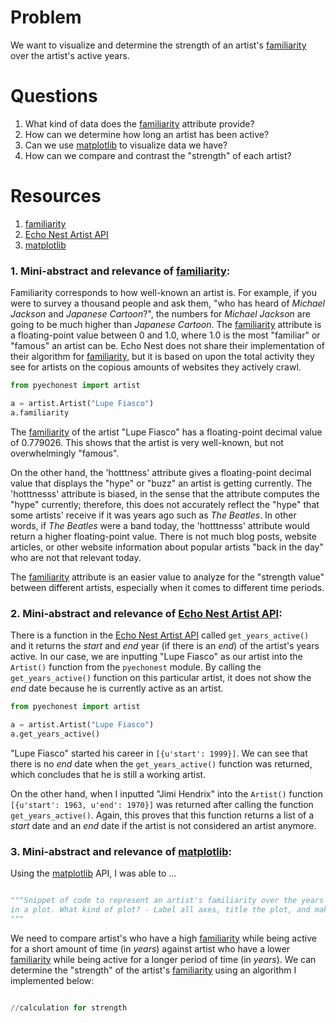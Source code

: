 # Problem
We want to visualize and determine the strength of an artist's [familiarity] over the
artist's active years.

# Questions
1. What kind of data does the [familiarity] attribute provide?
2. How can we determine how long an artist has been active?
3. Can we use [matplotlib] to visualize data we have?
4. How can we compare and contrast the "strength" of each artist?


# Resources
1. [familiarity]
2. [Echo Nest Artist API]
3. [matplotlib]


### 1. Mini-abstract and relevance of [familiarity]:
Familiarity corresponds to how well-known an artist is. For example, if you were to survey a
thousand people and ask them, "who has heard of *Michael Jackson* and *Japanese Cartoon*?", the
numbers for *Michael Jackson* are going to be much higher than *Japanese Cartoon*. The [familiarity]
attribute is a floating-point value between 0 and 1.0, where 1.0 is the most "familiar" or
"famous" an artist can be. Echo Nest does not share their implementation of their algorithm for [familiarity],
but it is based on upon the total activity they see for artists on the copious amounts of websites they
actively crawl. 

```python
from pyechonest import artist

a = artist.Artist("Lupe Fiasco")
a.familiarity
```
The [familiarity] of the artist "Lupe Fiasco" has a floating-point decimal value of 0.779026.
This shows that the artist is very well-known, but not overwhelmingly "famous".

On the other hand, the 'hotttness' attribute gives a floating-point decimal value that displays the
"hype" or "buzz" an artist is getting currently. The 'hotttnesss' attribute is biased, in the sense
that the attribute computes the "hype" currently; therefore, this does not accurately reflect the
"hype" that some artists' receive if it was years ago such as *The Beatles*. In other words, if *The Beatles*
were a band today, the 'hotttnesss' attribute would return a higher floating-point value. There is not much
blog posts, website articles, or other website information about popular artists "back in the day" who are
not that relevant today.

The [familiarity] attribute is an easier value to analyze for the "strength value" between
different artists, especially when it comes to different time periods. 

### 2. Mini-abstract and relevance of [Echo Nest Artist API]:
There is a function in the [Echo Nest Artist API] called ```get_years_active()``` and it returns
the *start* and *end* year (if there is an *end*) of the artist's years active. In our case, we are
inputting "Lupe Fiasco" as our artist into the ```Artist()``` function from the ```pyechonest``` module.
By calling the ```get_years_active()``` function on this particular artist, it does not show the *end*
date because he is currently active as an artist. 

```python
from pyechonest import artist

a = artist.Artist("Lupe Fiasco")
a.get_years_active()
```
"Lupe Fiasco" started his career in ```[{u'start': 1999}]```. We can see that there is no *end* date
when the ```get_years_active()``` function was returned, which concludes that he is still a working
artist.

On the other hand, when I inputted "Jimi Hendrix" into the ```Artist()``` function
 ```[{u'start': 1963, u'end': 1970}]``` was returned after calling the function
```get_years_active()```. Again, this proves that this function returns a list of
a *start* date and an *end* date if the artist is not considered an artist anymore.

### 3. Mini-abstract and relevance of [matplotlib]:
Using the [matplotlib] API, I was able to ...

```python

"""Snippet of code to represent an artist's familiarity over the years they have been active
in a plot. What kind of plot? - Label all axes, title the plot, and make it look 'good'.
"""

```

We need to compare artist's who have a high [familiarity] while being active for a short amount of time
(in *years*) against artist who have a lower [familiarity] while being active for a longer period of time
(in *years*). We can determine the "strength" of the artist's [familiarity] using an algorithm I implemented
below:

```python

//calculation for strength

```

[familiarity]: http://developer.echonest.com/forums/thread/839
[Echo Nest Artist API]: https://github.com/echonest/pyechonest/blob/master/pyechonest/artist.py 
[matplotlib]: http://matplotlib.org/
